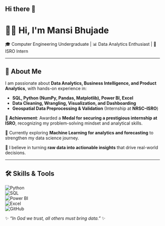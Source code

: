 ## Hi there 👋

# 👩‍💻 Hi, I'm Mansi Bhujade  

🎓 Computer Engineering Undergraduate | 📊 Data Analytics Enthusiast | 💼 ISRO Intern  

---

## 🚀 About Me  
I am passionate about **Data Analytics, Business Intelligence, and Product Analytics**, with hands-on experience in:  
- **SQL, Python (NumPy, Pandas, Matplotlib), Power BI, Excel**  
- **Data Cleaning, Wrangling, Visualization, and Dashboarding**  
- **Geospatial Data Preprocessing & Validation** (Internship at **NRSC–ISRO**)  

🏅 **Achievement**: Awarded a **Medal for securing a prestigious internship at ISRO**, recognizing my problem-solving mindset and analytical skills.  

🌱 Currently exploring **Machine Learning for analytics and forecasting** to strengthen my data science journey.  

📌 I believe in turning **raw data into actionable insights** that drive real-world decisions.  

---

## 🛠️ Skills & Tools  

![Python](https://img.shields.io/badge/Python-3776AB?style=for-the-badge&logo=python&logoColor=white)  
![SQL](https://img.shields.io/badge/SQL-025E8C?style=for-the-badge&logo=database&logoColor=white)  
![Power BI](https://img.shields.io/badge/Power%20BI-F2C811?style=for-the-badge&logo=powerbi&logoColor=black)  
![Excel](https://img.shields.io/badge/Excel-217346?style=for-the-badge&logo=microsoft-excel&logoColor=white)  
![GitHub](https://img.shields.io/badge/GitHub-181717?style=for-the-badge&logo=github&logoColor=white)  

✨ *“In God we trust, all others must bring data.”* ✨

